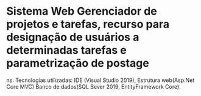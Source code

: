 # Sistema Web Gerenciador de projetos e tarefas, recurso para designação de usuários a determinadas tarefas e parametrização de postage
ns.
Tecnologias utilizadas: IDE (Visual Studio 2019), Estrutura web(Asp.Net Core MVC) Banco de dados(SQL Sever 2019, EntityFramework Core).
